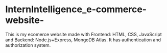 # InternIntelligence_e-commerce-website-
This is my ecomerce website made with Frontend: HTML, CSS, JavaScript and Backend: Node.js+Express, MongoDB Atlas. It has authentication and authorization system.
